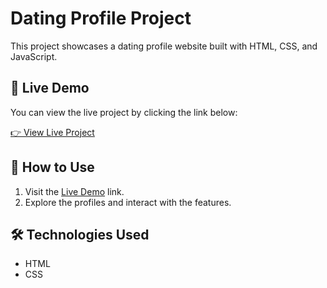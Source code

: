 # Dating Profile Project

This project showcases a dating profile website built with HTML, CSS, and JavaScript.

## 🚀 Live Demo

You can view the live project by clicking the link below:

[👉 View Live Project](https://manabika-15.github.io/Dating-Profile-Project/)

## 📜 How to Use

1. Visit the [Live Demo](https://manabika-15.github.io/Dating-Profile-Project/) link.  
2. Explore the profiles and interact with the features.

## 🛠️ Technologies Used

- HTML  
- CSS  
 
